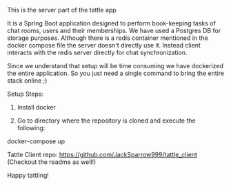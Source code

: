 This is the server part of the tattle app

It is a Spring Boot application designed to perform book-keeping tasks of chat rooms, users and their memberships.
We have used a Postgres DB for storage purposes.
Although there is a redis container mentioned in the docker compose file the server doesn't directly use it.
Instead client interacts with the redis server directly for chat synchronization.


Since we understand that setup will be time consuming we have dockerized the entire application. 
So you just need a single command to bring the entire stack online ;)

Setup Steps:

1. Install docker

2. Go to directory where the repository is cloned and execute the following:

docker-compose up

Tattle Client repo: https://github.com/JackSparrow999/tattle_client (Checkout the readme as well!)

Happy tattling!

